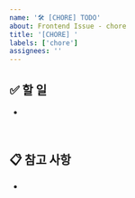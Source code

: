 ```yaml
---
name: '🛠️ [CHORE] TODO'
about: Frontend Issue - chore
title: '[CHORE] '
labels: ['chore']
assignees: ''
---
```


## ✅ 할 일

-

<br/>

## 📋 참고 사항

-
